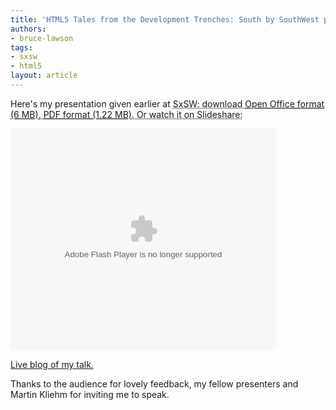 ```yaml
---
title: 'HTML5 Tales from the Development Trenches: South by SouthWest presentation'
authors:
- bruce-lawson
tags:
- sxsw
- html5
layout: article
---
```

Here&#39;s my presentation given earlier at <abbr title="South by SouthWest">SxSW: download <a href="http://people.opera.com/brucel/talks/2010/SxSW/Bruce-Lawson-HTML5-SxSW.odp">Open Office format (6 MB)</a>, <a href="http://people.opera.com/brucel/talks/2010/SxSW/Bruce-Lawson-HTML5-SxSW.pdf">PDF format (1.22 MB)</a>. Or watch it on Slideshare:

<embed src="http://static.slidesharecdn.com/swf/ssplayer2.swf?doc=bruce-lawson-html5-sxsw-100314172222-phpapp02&amp;stripped_title=bruce-lawson-html5-south-by-southwest-presentation" type="application/x-shockwave-flash" allowfullscreen="true" width="425" height="355" allowscriptaccess="never" />

<a href="http://birdhouse.org/blog/2010/03/15/html5-tales-from-the-development-trenches/">Live  blog of my talk.</a>

Thanks to the audience for lovely feedback, my fellow presenters and Martin Kliehm for inviting me to speak.</abbr>

